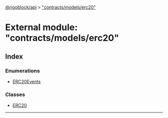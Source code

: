 [@rigoblock/api](../README.md) > ["contracts/models/erc20"](../modules/_contracts_models_erc20_.md)

# External module: "contracts/models/erc20"

## Index

### Enumerations

* [ERC20Events](../enums/_contracts_models_erc20_.erc20events.md)

### Classes

* [ERC20](../classes/_contracts_models_erc20_.erc20.md)

---

